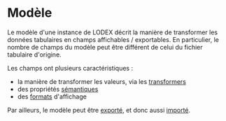 # Modèle

Le modèle d'une instance de LODEX décrit la manière de transformer les données tabulaires en champs affichables / exportables. En particulier, le nombre de champs du modèle peut être différent de celui du fichier tabulaire d'origine.

Les champs ont plusieurs caractéristiques :

* la manière de transformer les valeurs, via les [transformers](/Administration/Modèle/Transformers/README.md)
* des propriétés [sémantiques](/Administration/Modèle/Sémantique/README.md)
* des [formats](/Administration/Modèle/Format/README.md) d'affichage

Par ailleurs, le modèle peut être [exporté](/Administration/Modèle/Export/README.md), et donc aussi [importé](/Administration/Modèle/Import/README.md).
